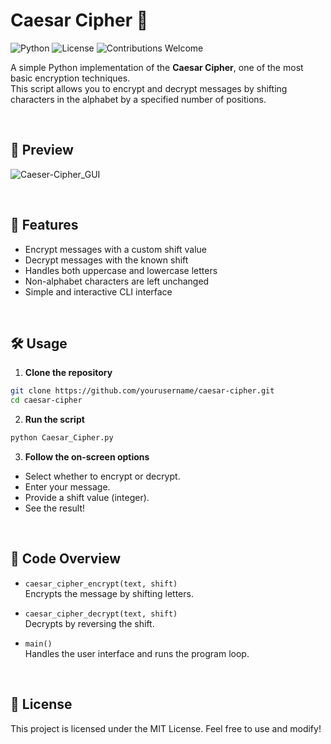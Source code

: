 # Caesar Cipher 🔐

![Python](https://img.shields.io/badge/Python-3.8+-blue.svg)
![License](https://img.shields.io/badge/License-MIT-green.svg)
![Contributions Welcome](https://img.shields.io/badge/Contributions-Welcome-ff69b4.svg)

A simple Python implementation of the **Caesar Cipher**, one of the most basic encryption techniques.  
This script allows you to encrypt and decrypt messages by shifting characters in the alphabet by a specified number of positions.

<br/>

## 📸 Preview
![Caeser-Cipher_GUI](https://github.com/user-attachments/assets/e4a9cb62-4688-43ab-8d08-8a3d424b6918)

<br/>

## 🚀 Features

- Encrypt messages with a custom shift value
- Decrypt messages with the known shift
- Handles both uppercase and lowercase letters
- Non-alphabet characters are left unchanged
- Simple and interactive CLI interface

<br/>

## 🛠️ Usage

1. **Clone the repository**

```bash
git clone https://github.com/yourusername/caesar-cipher.git
cd caesar-cipher
```

2. **Run the script**

```bash
python Caesar_Cipher.py
```

3. **Follow the on-screen options**

- Select whether to encrypt or decrypt.
- Enter your message.
- Provide a shift value (integer).
- See the result!

<br/>

## 🧩 Code Overview

- `caesar_cipher_encrypt(text, shift)`  
  Encrypts the message by shifting letters.

- `caesar_cipher_decrypt(text, shift)`  
  Decrypts by reversing the shift.

- `main()`  
  Handles the user interface and runs the program loop.

<br/>

## 📄 License
This project is licensed under the MIT License. Feel free to use and modify!

<br/>

